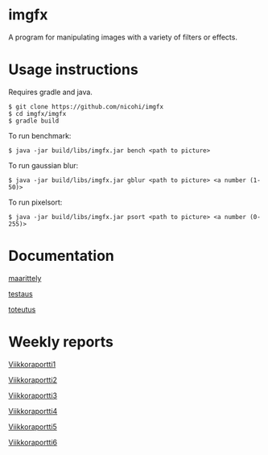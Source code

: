 # imgfx
A program for manipulating images with a variety of filters or effects.

# Usage instructions
Requires gradle and java.
```
$ git clone https://github.com/nicohi/imgfx
$ cd imgfx/imgfx
$ gradle build
```
To run benchmark:
```
$ java -jar build/libs/imgfx.jar bench <path to picture>
```

To run gaussian blur:
```
$ java -jar build/libs/imgfx.jar gblur <path to picture> <a number (1-50)>
```

To run pixelsort:
```
$ java -jar build/libs/imgfx.jar psort <path to picture> <a number (0-255)>

```
# Documentation

[maarittely](dokumentaatio/maarittely.md)

[testaus](dokumentaatio/testaus.md)

[toteutus](dokumentaatio/toteutus.md)


# Weekly reports
[Viikkoraportti1](dokumentaatio/Viikkoraportti1.md)

[Viikkoraportti2](dokumentaatio/Viikkoraportti2.md)

[Viikkoraportti3](dokumentaatio/Viikkoraportti3.md)

[Viikkoraportti4](dokumentaatio/Viikkoraportti4.md)

[Viikkoraportti5](dokumentaatio/Viikkoraportti5.md)

[Viikkoraportti6](dokumentaatio/Viikkoraportti6.md)
